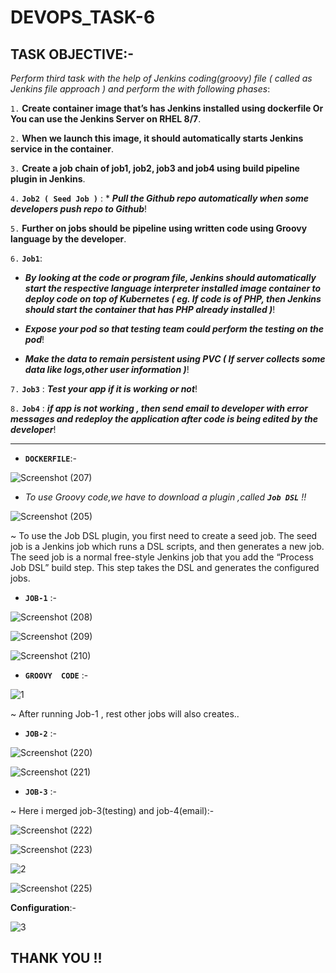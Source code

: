 # DEVOPS_TASK-6

## TASK OBJECTIVE:-

_Perform third task with the help of Jenkins coding(groovy) file ( called as Jenkins file approach ) and perform the with following phases_:

`1.` **Create container image that’s has Jenkins installed using dockerfile Or You can use the Jenkins Server on RHEL 8/7**.

`2.` **When we launch this image, it should automatically starts Jenkins service in the container**.

`3.` **Create a job chain of job1, job2, job3 and job4 using build pipeline plugin in Jenkins**.

`4.` **`Job2 ( Seed Job )`** :  *  _**Pull the Github repo automatically when some developers push repo to Github**_!

`5.` **Further on jobs should be pipeline using written code using Groovy language by the developer**.

`6.` **`Job1`**:

  * _**By looking at the code or program file, Jenkins should automatically start the respective language interpreter installed image container to deploy code on top of Kubernetes ( eg. If code is of PHP, then Jenkins should start the container that has PHP already installed )**_!

  * _**Expose your pod so that testing team could perform the testing on the pod**_!

  * _**Make the data to remain persistent using PVC ( If server collects some data like logs,other user information )**_!
  
 `7.` **`Job3`** : _**Test your app if it is working or not**_!
  
 `8.` **`Job4`** : _**if app is not working , then send email to developer with error messages and redeploy the application after code is being edited by the developer**_!

---

* **`DOCKERFILE`**:-

![Screenshot (207)](https://user-images.githubusercontent.com/64469896/93621285-f53f6680-f9f8-11ea-82ae-32b41d3a2705.png)


* _To use Groovy code,we have to download a plugin ,called **`Job DSL`** !!_

![Screenshot (205)](https://user-images.githubusercontent.com/64469896/93670738-31d39680-fabb-11ea-83a3-e2d4658734c3.png)

~ To use the Job DSL plugin, you first need to create a seed job. The seed job is a Jenkins job which runs a DSL scripts, and then generates a new job. The seed job is a normal free-style Jenkins job that you add the “Process Job DSL” build step. This step takes the DSL and generates the configured jobs.


* **`JOB-1`** :-

![Screenshot (208)](https://user-images.githubusercontent.com/64469896/93670730-284a2e80-fabb-11ea-8a45-c8abbe003ff4.png)

![Screenshot (209)](https://user-images.githubusercontent.com/64469896/93670735-3009d300-fabb-11ea-9743-85f8a9948d8e.png)

![Screenshot (210)](https://user-images.githubusercontent.com/64469896/93670736-313b0000-fabb-11ea-83a0-c6a8f6e150a9.png)



* **`GROOVY  CODE`** :-

![1](https://user-images.githubusercontent.com/64469896/93686058-5aff2180-fad1-11ea-89ab-576f49b24635.jpg)


~ After running Job-1 , rest other jobs will also creates..

* **`JOB-2`** :-

![Screenshot (220)](https://user-images.githubusercontent.com/64469896/93685967-bc72c080-fad0-11ea-80fe-26f3cce9656f.png)

![Screenshot (221)](https://user-images.githubusercontent.com/64469896/93685970-bed51a80-fad0-11ea-8231-ffbc54191b07.png)


* **`JOB-3`** :-

~ Here i merged job-3(testing) and job-4(email):-

![Screenshot (222)](https://user-images.githubusercontent.com/64469896/93686235-93532f80-fad2-11ea-9e4b-487d62c45d4f.png)

![Screenshot (223)](https://user-images.githubusercontent.com/64469896/93686236-951cf300-fad2-11ea-9ef2-cea39cb79b29.png)

![2](https://user-images.githubusercontent.com/64469896/93686247-9f3ef180-fad2-11ea-8bd0-b59961adb892.jpg)

![Screenshot (225)](https://user-images.githubusercontent.com/64469896/93686252-a665ff80-fad2-11ea-8347-38020e730fbd.png)

**Configuration**:-

![3](https://user-images.githubusercontent.com/64469896/93686253-ab2ab380-fad2-11ea-8026-3b0af3393a08.jpg)


## THANK YOU !!
